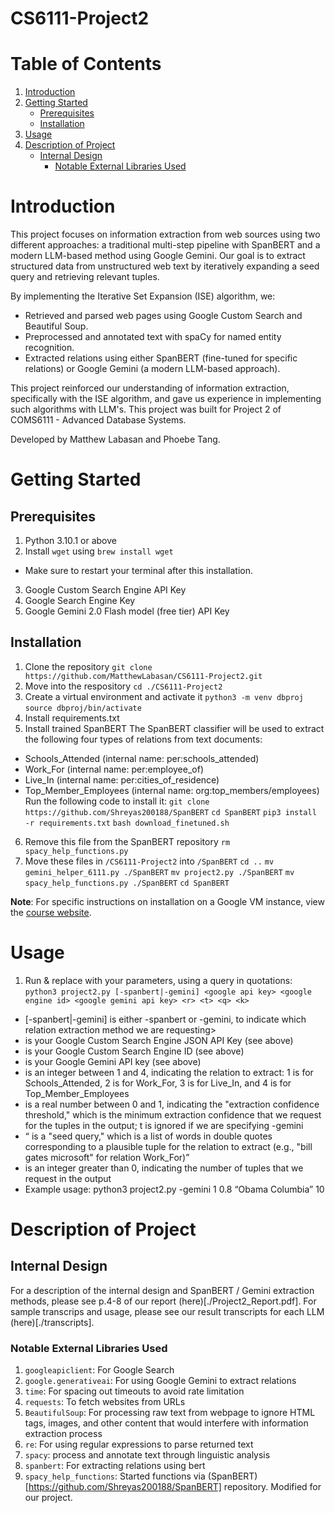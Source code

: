 # CS6111-Project2
# Table of Contents
1. [Introduction](#introduction)
2. [Getting Started](#getting-started)
    - [Prerequisites](#prerequisits)
    - [Installation](#installation)
3. [Usage](#usage)
4. [Description of Project](#description-of-project)
    - [Internal Design](#internal-design)
        - [Notable External Libraries Used](#notable-external-libraries-used)

# Introduction
This project focuses on information extraction from web sources using two different approaches: a traditional multi-step pipeline with SpanBERT and a modern LLM-based method using Google Gemini. Our goal is to extract structured data from unstructured web text by iteratively expanding a seed query and retrieving relevant tuples.

By implementing the Iterative Set Expansion (ISE) algorithm, we:
- Retrieved and parsed web pages using Google Custom Search and Beautiful Soup.
- Preprocessed and annotated text with spaCy for named entity recognition.
- Extracted relations using either SpanBERT (fine-tuned for specific relations) or Google Gemini (a modern LLM-based approach).

This project reinforced our understanding of information extraction, specifically with the ISE algorithm, and gave us experience in implementing such algorithms with LLM's. This project was built for Project 2 of COMS6111 - Advanced Database Systems.

Developed by Matthew Labasan and Phoebe Tang.

# Getting Started
## Prerequisites
1. Python 3.10.1 or above
2. Install `wget` using `brew install wget`
  - Make sure to restart your terminal after this installation.
3. Google Custom Search Engine API Key
4. Google Search Engine Key
5. Google Gemini 2.0 Flash model (free tier) API Key

## Installation
1. Clone the repository
  `git clone https://github.com/MatthewLabasan/CS6111-Project2.git`
2. Move into the respository
  `cd ./CS6111-Project2`
3. Create a virtual environment and activate it
  `python3 -m venv dbproj`
  `source dbproj/bin/activate`
4. Install requirements.txt
5. Install trained SpanBERT
  The SpanBERT classifier will be used to extract the following four types of relations from text documents:
  - Schools_Attended (internal name: per:schools_attended)
  - Work_For (internal name: per:employee_of)
  - Live_In (internal name: per:cities_of_residence)
  - Top_Member_Employees (internal name: org:top_members/employees)
  Run the following code to install it:
  `git clone https://github.com/Shreyas200188/SpanBERT`
  `cd SpanBERT`
  `pip3 install -r requirements.txt`
  `bash download_finetuned.sh`
6. Remove this file from the SpanBERT repository
  `rm spacy_help_functions.py`
7. Move these files in `/CS6111-Project2` into `/SpanBERT`
  `cd ..`
  `mv gemini_helper_6111.py ./SpanBERT`
  `mv project2.py ./SpanBERT`
  `mv spacy_help_functions.py ./SpanBERT`
  `cd SpanBERT`

__Note__: For specific instructions on installation on a Google VM instance, view the [course website](https://www.cs.columbia.edu/~gravano/cs6111/Proj2/).

# Usage
1. Run & replace with your parameters, using a query in quotations: 
 `python3 project2.py [-spanbert|-gemini] <google api key> <google engine id> <google gemini api key> <r> <t> <q> <k>`
- [-spanbert|-gemini] is either -spanbert or -gemini, to indicate which relation extraction method we are requesting>
- <google api key> is your Google Custom Search Engine JSON API Key (see above)
- <google engine id> is your Google Custom Search Engine ID (see above)
- <google gemini api key> is your Google Gemini API key (see above)
- <r> is an integer between 1 and 4, indicating the relation to extract: 1 is for Schools_Attended, 2 is for Work_For, 3 is for Live_In, and 4 is for Top_Member_Employees
- <t> is a real number between 0 and 1, indicating the "extraction confidence threshold," which is the minimum extraction confidence that we request for the tuples in the output; t is ignored if we are specifying -gemini
- <q> is a "seed query," which is a list of words in double quotes corresponding to a plausible tuple for the relation to extract (e.g., "bill gates microsoft" for relation Work_For)
- <k> is an integer greater than 0, indicating the number of tuples that we request in the output
- Example usage: python3 project2.py -gemini <google api key> <google engine id> <google gemini api key> 1 0.8 “Obama Columbia” 10

# Description of Project
## Internal Design
For a description of the internal design and SpanBERT / Gemini extraction methods, please see p.4-8 of our report (here)[./Project2_Report.pdf].
For sample transcrips and usage, please see our result transcripts for each LLM (here)[./transcripts].

### Notable External Libraries Used
1. `googleapiclient`: For Google Search
2. `google.generativeai`: For using Google Gemini to extract relations
3. `time`: For spacing out timeouts to avoid rate limitation
4. `requests`: To fetch websites from URLs 
5. `BeautifulSoup`: For processing raw text from webpage to ignore HTML tags, images, and other content that would interfere with information extraction process
6. `re`: For using regular expressions to parse returned text
7. `spacy`: process and annotate text through linguistic analysis
8. `spanbert`: For extracting relations using bert
9. `spacy_help_functions`: Started functions via (SpanBERT)[https://github.com/Shreyas200188/SpanBERT] repository. Modified for our project.